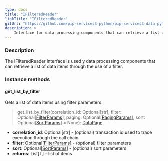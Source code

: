 ```yaml
---
type: docs
title: "IFilteredReader"
linkTitle: "IFilteredReader"
gitUrl: "https://github.com/pip-services3-python/pip-services3-data-python"
description: >
    Interface for data processing components that can retrieve a list of data items through the use of a filter.
---
```


### Description

The IFilteredReader interface is used y data processing components that can retrieve a list of data items through the use of a filter.

### Instance methods

#### get_list_by_filter
Gets a list of data items using filter parameters.

> get_list_by_filter(correlation_id: Optional[str], filter: Optional[[FilterParams](../../../commons/data/filter_params)], paging: Optional[[PagingParams](../../../commons/data/paging_params)], sort: Optional[[SortParams](../../../commons/data/sort_params)] = None): [DataPage](../../../commons/data/data_page)

- **correlation_id**: Optional[str] - (optional) transaction id used to trace execution through the call chain.
- **filter**: Optional[[FilterParams](../../../commons/data/filter_params)] - (optional) filter parameters
- **sort**: Optional[[SortParams](../../../commons/data/sort_params)] - (optional) sort parameters
- **returns**: List[T] - list of items

